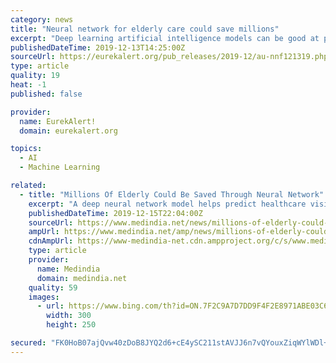 ```yaml
---
category: news
title: "Neural network for elderly care could save millions"
excerpt: "Deep learning artificial intelligence models can be good at predicting the future given previous ... However, this is the first proof-of-concept that deep neural networks have the potential to significantly improve the accuracy of such models. 'Without a risk adjustment model, healthcare providers whose patients are ill more often than average ..."
publishedDateTime: 2019-12-13T14:25:00Z
sourceUrl: https://eurekalert.org/pub_releases/2019-12/au-nnf121319.php
type: article
quality: 19
heat: -1
published: false

provider:
  name: EurekAlert!
  domain: eurekalert.org

topics:
  - AI
  - Machine Learning

related:
  - title: "Millions Of Elderly Could Be Saved Through Neural Network"
    excerpt: "A deep neural network model helps predict healthcare visits by elderly people, with the potential to save millions. If healthcare providers could accurately predict how their services would be used, they could save large sums of money by not having to allocate funds unnecessarily. Deep learning artificial intelligence models can be good at ..."
    publishedDateTime: 2019-12-15T22:04:00Z
    sourceUrl: https://www.medindia.net/news/millions-of-elderly-could-be-saved-through-neural-network-192046-1.htm
    ampUrl: https://www.medindia.net/amp/news/millions-of-elderly-could-be-saved-through-neural-network-192046-1.htm
    cdnAmpUrl: https://www-medindia-net.cdn.ampproject.org/c/s/www.medindia.net/amp/news/millions-of-elderly-could-be-saved-through-neural-network-192046-1.htm
    type: article
    provider:
      name: Medindia
      domain: medindia.net
    quality: 59
    images:
      - url: https://www.bing.com/th?id=ON.7F2C9A7D7DD9F4F2E8971ABE03C65014
        width: 300
        height: 250

secured: "FK0HoB07ajQvw40zDoB8JYQ2d6+cE4ySC211stAVJJ6n7vQYouxZiqWYlWDl+2pcJfCkNe5bNsClCA/5BXXLPX43oboEEXfk8u1M1cnWT9tmigLl0tB6LLst8x942grabBI/P7q7K0sC8G9K+puzPCuuzndQwzlqrKKGc2+Q3U3d+N2VijtNcwRKZJrIJqawx5Q9E++SrJX4JRLQNcf0J0ty/T9HdUOm3w4uMV0FWnzE+IRSqGkHzz5nAxffBfhFhP+viYoHru/rI1nTXwhscQ==;eGPKmnCdG84LatBNBzmvHg=="
---
```


